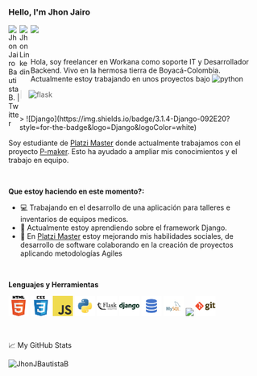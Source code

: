 ### Hello, I'm Jhon Jairo
<a href="https://twitter.com/jhonjbautistab" target="_blank">
  <img align="left" alt="Jhon Jairo Bautista B. | Twitter" width="22px" src="https://cdn.jsdelivr.net/npm/simple-icons@v3/icons/twitter.svg" />
</a>
<a href="https://www.linkedin.com/in/jhonjbautistab/" target="_blank">
  <img align="left" alt="Jhon Linkedin" width="22px" src="https://cdn.jsdelivr.net/npm/simple-icons@v3/icons/linkedin.svg" />
</a>

![](https://visitor-badge.glitch.me/badge?page_id=JhonJBautistaB)

<br />

Hola, soy freelancer en Workana como soporte IT y Desarrollador Backend. Vivo en la hermosa tierra de Boyacá-Colombia. Actualmente estoy trabajando en unos proyectos bajo ![python](https://img.shields.io/badge/3.8-Python-306998?style=for-the-badge&logo=python&logoColor=white)
<br>
> ![flask](https://img.shields.io/badge/1.1.2-Flask-FFD43B?style=for-the-badge&logo=Flask&logoColor=white)
<br>
> ![Django](https://img.shields.io/badge/3.1.4-Django-092E20?style=for-the-badge&logo=Django&logoColor=white)

Soy estudiante de [Platzi Master](https://platzi.com/blog/que-es-platzi-master/) donde actualmente trabajamos con el proyecto [P-maker](http://p-maker.vercel.app/). Esto ha ayudado a ampliar mis conocimientos y el trabajo en equipo.

<br />

**Que estoy haciendo en este momento?:**

- 💻 Trabajando en el desarrollo de una aplicación para talleres e inventarios de equipos medicos.
- 🌱 Actualmente estoy aprendiendo sobre el framework Django. 
- 📕 En [Platzi Master](https://platzi.com/blog/que-es-platzi-master/) estoy mejorando mis habilidades sociales, de desarrollo de software colaborando en la creación de proyectos aplicando metodologías Agiles

<br />

**Lenguajes y Herramientas**  

<code><img height="40" src="https://raw.githubusercontent.com/github/explore/80688e429a7d4ef2fca1e82350fe8e3517d3494d/topics/html/html.png"></code>
<code><img height="40" src="https://raw.githubusercontent.com/github/explore/80688e429a7d4ef2fca1e82350fe8e3517d3494d/topics/css/css.png"></code>
<code><img height="40" src="https://raw.githubusercontent.com/github/explore/80688e429a7d4ef2fca1e82350fe8e3517d3494d/topics/javascript/javascript.png"></code>
<code><img height="40" src="https://raw.githubusercontent.com/github/explore/80688e429a7d4ef2fca1e82350fe8e3517d3494d/topics/python/python.png"></code>
<code><img height="40" src="https://raw.githubusercontent.com/github/explore/80688e429a7d4ef2fca1e82350fe8e3517d3494d/topics/flask/flask.png"></code>
<code><img height="40" src="https://raw.githubusercontent.com/github/explore/80688e429a7d4ef2fca1e82350fe8e3517d3494d/topics/django/django.png"></code>
<code><img height="40" src="https://raw.githubusercontent.com/github/explore/80688e429a7d4ef2fca1e82350fe8e3517d3494d/topics/sql/sql.png"></code>
<code><img height="40" src="https://raw.githubusercontent.com/github/explore/80688e429a7d4ef2fca1e82350fe8e3517d3494d/topics/mysql/mysql.png"></code>
<code><img height="40" src="https://cdn.jsdelivr.net/npm/simple-icons@v3/icons/mongodb.svg"></code>
<code><img height="40" src="https://raw.githubusercontent.com/github/explore/80688e429a7d4ef2fca1e82350fe8e3517d3494d/topics/git/git.png"></code>

<br />

📈 My GitHub Stats

<p align="left"> <img src="https://github-readme-stats.vercel.app/api?username=JhonJBautista&show_icons=true&theme=gotham" alt="JhonJBautistaB" />
